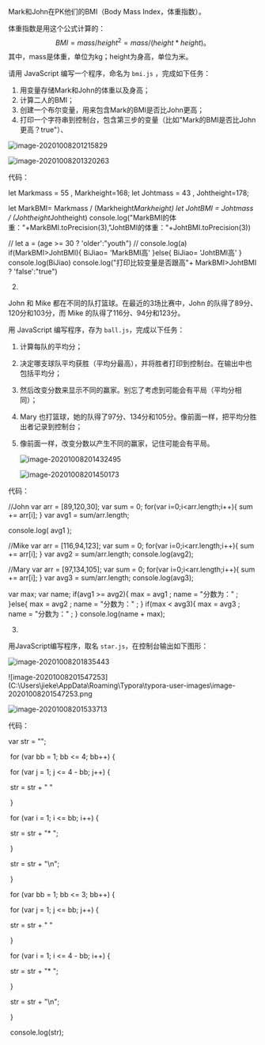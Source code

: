 Mark和John在PK他们的BMI（Body Mass Index，体重指数）。

体重指数是用这个公式计算的：
$$
BMI = mass / height^2 = mass / (height * height)。
$$
其中，mass是体重，单位为kg；height为身高，单位为米。

请用 JavaScript 编写一个程序，命名为 `bmi.js` ，完成如下任务：

1. 用变量存储Mark和John的体重以及身高；
2. 计算二人的BMI；
3. 创建一个布尔变量，用来包含Mark的BMI是否比John更高；
4. 打印一个字符串到控制台，包含第三步的变量（比如"Mark的BMI是否比John更高？true"）、



![image-20201008201215829](C:\Users\jieke\AppData\Roaming\Typora\typora-user-images\image-20201008201215829.png)

![image-20201008201320263](C:\Users\jieke\AppData\Roaming\Typora\typora-user-images\image-20201008201320263.png)

代码：

let Markmass = 55 , Markheight=168;
let Johtmass = 43 , Johtheight=178;

let MarkBMI= Markmass / (Markheight*Markheight)
let JohtBMI = Johtmass / (Johtheight*Johtheight)
console.log("MarkBMI的体重："+MarkBMI.toPrecision(3),"JohtBMI的体重："+JohtBMI.toPrecision(3))

// let a = (age >= 30 ? 'older':"youth")
// console.log(a)
if(MarkBMI>JohtBMI){
    BiJiao= 'MarkBMI高'
}else{
    BiJiao= 'JohtBMI高'
}
console.log(BiJiao)
console.log("打印比较变量是否跟高"+ MarkBMI>JohtBMI ? 'false':"true")

2.

John 和 Mike 都在不同的队打篮球。在最近的3场比赛中，John 的队得了89分、120分和103分，而 Mike 的队得了116分、94分和123分。

用 JavaScript 编写程序，存为 `ball.js`，完成以下任务：

1. 计算每队的平均分；

2. 决定哪支球队平均获胜（平均分最高），并将胜者打印到控制台。在输出中也包括平均分；

3. 然后改变分数来显示不同的赢家。别忘了考虑到可能会有平局（平均分相同）；

4. Mary 也打篮球，她的队得了97分、134分和105分。像前面一样，把平均分胜出者记录到控制台；

5. 像前面一样，改变分数以产生不同的赢家，记住可能会有平局。

   ![image-20201008201432495](C:\Users\jieke\AppData\Roaming\Typora\typora-user-images\image-20201008201432495.png)

   ![image-20201008201450173](C:\Users\jieke\AppData\Roaming\Typora\typora-user-images\image-20201008201450173.png)

代码：

//John
var arr = [89,120,30];
  var sum = 0;
  for(var i=0;i<arr.length;i++){
      sum += arr[i];
  }
  var avg1 = sum/arr.length;

  console.log( avg1 );

  //Mike
  var arr = [116,94,123];
  var sum = 0;
  for(var i=0;i<arr.length;i++){
      sum += arr[i];
  }
  var avg2 = sum/arr.length;
  console.log(avg2);

  //Mary
  var arr = [97,134,105];
  var sum = 0;
  for(var i=0;i<arr.length;i++){
      sum += arr[i];
  }
  var avg3 = sum/arr.length;
  console.log(avg3);

  var max;
  var name;
  if(avg1 >= avg2){
  max = avg1 ;
  name = "分数为：" ;
  }else{
  max = avg2 ;
  name = "分数为：" ; 
  }
  if(max < avg3){
  max = avg3 ;
  name = "分数为：" ;
  }
  console.log(name + max);

3.

用JavaScript编写程序，取名 `star.js`，在控制台输出如下图形：

![image-20201008201835443](C:\Users\jieke\AppData\Roaming\Typora\typora-user-images\image-20201008201835443.png)

![image-20201008201547253](C:\Users\jieke\AppData\Roaming\Typora\typora-user-images\image-20201008201547253.png

![image-20201008201533713](C:\Users\jieke\AppData\Roaming\Typora\typora-user-images\image-20201008201533713.png)

代码：

 var str = "";                    

​    for (var bb = 1; bb <= 4; bb++) {     



​      for (var j = 1; j <= 4 - bb; j++) {  

​        str = str + " "           

​      } 

​      for (var i = 1; i <= bb; i++) {     

​        str = str + "* ";

​      }

​      str = str + "\n";            

​    }

  

​    for (var bb = 1; bb <= 3; bb++) {     



​      for (var j = 1; j <= bb; j++) {     

​        str = str + " " 

​      } 

​      for (var i = 1; i <= 4 - bb; i++) {   

​        str = str + "* ";            

​      }

​      str = str + "\n";            

​    }

​    console.log(str);